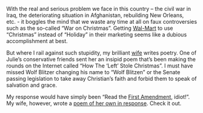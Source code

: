 With the real and serious problem we face in this country – the civil
war in Iraq, the deteriorating situation in Afghanistan, rebuilding New
Orleans, etc. - it boggles the mind that we waste any time at all on
faux controversies such as the so-called “War on Christmas”. Getting
[Wal-Mart](http://www.abcnews.go.com/Business/wireStory?id=2642061) to
use “Christmas” instead of “Holiday” in their marketing seems like a
dubious accomplishment at best.

But where I rail against such stupidity, my brilliant
[wife](http://techiewife.spaces.live.com/) writes poetry. One of Julie’s
conservative friends sent her an insipid poem that’s been making the
rounds on the Internet called “How The ‘Left’ Stole Christmas”. I must
have missed Wolf Blitzer changing his name to “Wolf Blitzen” or the
Senate passing legislation to take away Christian’s faith and forbid
them to speak of salvation and grace.

My response would have simply been “Read the [First
Amendment](http://en.wikipedia.org/wiki/First_Amendment_to_the_United_States_Constitution),
idiot!”. My wife, however, wrote a [poem of her own in
response](http://techiewife.spaces.live.com/blog/cns!3DAECC033B88329C!552.entry).
Check it out.
